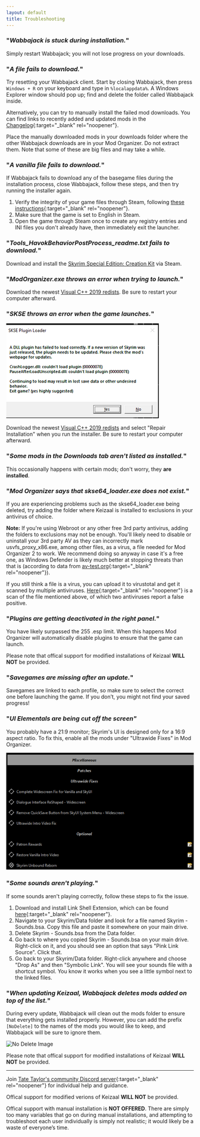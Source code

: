 ```yaml
---
layout: default
title: Troubleshooting
---
```


### "*Wabbajack is stuck during installation.*"

Simply restart Wabbajack; you will not lose progress on your downloads.

### "*A file fails to download.*"

Try resetting your Wabbajack client. Start by closing Wabbajack, then press `Windows + R` on your keyboard and type in `%localappdata%`. A Windows Explorer window should pop up; find and delete the folder called Wabbajack inside.

Alternatively, you can try to manually install the failed mod downloads. You can find links to recently added and updated mods in the [Changelog](https://keizaal.github.io/Keizaal/CHANGELOG.html){:target="_blank" rel="noopener"}. 

Place the manually downloaded mods in your downloads folder where the other Wabbajack downloads are in your Mod Organizer. Do not extract them. Note that some of these are big files and may take a while.

### "*A vanilla file fails to download.*"

If Wabbajack fails to download any of the basegame files during the installation process, close Wabbajack, follow these steps, and then try running the installer again.

1. Verify the integrity of your game files through Steam, following [these instructions](https://support.steampowered.com/kb_article.php?ref=2037-QEUH-3335){:target="_blank" rel="noopener"}.
2. Make sure that the game is set to English in Steam.
3. Open the game through Steam once to create any registry entries and INI files you don't already have, then immediately exit the launcher.

### "*Tools_HavokBehaviorPostProcess_readme.txt fails to download.*"

Download and install the [Skyrim Special Edition: Creation Kit](https://store.steampowered.com/app/1946180/Skyrim_Special_Edition_Creation_Kit/) via Steam.

### "*ModOrganizer.exe throws an error when trying to launch.*"

Download the newest [Visual C++ 2019 redists](https://aka.ms/vs/16/release/vc_redist.x64.exe). Be sure to restart your computer afterward.

### "*SKSE throws an error when the game launches.*"

![SKSE Error Image](https://raw.githubusercontent.com/Keizaal/Keizaal/main/assets/images/installation%20guide/SKSEPluginError.png)

Download the newest [Visual C++ 2019 redists](https://aka.ms/vs/16/release/vc_redist.x64.exe) and select "Repair Installation" when you run the installer. Be sure to restart your computer afterward.

### "*Some mods in the Downloads tab aren't listed as installed.*"

This occasionally happens with certain mods; don't worry, they **are installed**.

### "*Mod Organizer says that skse64_loader.exe does not exist.*"

If you are experiencing problems such as the skse64_loader.exe being deleted, try adding the folder where Keizaal is installed to exclusions in your antivirus of choice.

**Note:** If you're using Webroot or any other free 3rd party antivirus, adding the folders to exclusions may not be enough. You'll likely need to disable or uninstall your 3rd party AV as they can incorrectly mark usvfs_proxy_x86.exe, among other files, as a virus, a file needed for Mod Organizer 2 to work. We recommend doing so anyway in case it's a free one, as Windows Defender is likely much better at stopping threats than that is (according to data from [av-test.org](https://www.av-test.org/en/antivirus/home-windows/){:target="_blank" rel="noopener"}).

If you still think a file is a virus, you can upload it to virustotal and get it scanned by multiple antiviruses. [Here](https://www.virustotal.com/gui/file/356c029b7bf0bed41460ceacf2c756560101b9b0977c349925d81d76392dd0c4/detection){:target="_blank" rel="noopener"} is a scan of the file mentioned above, of which two antiviruses report a false positive.

### "*Plugins are getting deactivated in the right panel.*"

You have likely surpassed the 255 .esp limit. When this happens Mod Organizer will automatically disable plugins to ensure that the game can launch.

Please note that offical support for modified installations of Keizaal **WILL NOT** be provided.

### "*Savegames are missing after an update.*"

Savegames are linked to each profile, so make sure to select the correct one before launching the game. If you don’t, you might not find your saved progress!

### "*UI Elementals are being cut off the screen"*

You probably have a 21:9 monitor; Skyrim's UI is designed only for a 16:9 aspect ratio. To fix this, enable all the mods under "Ultrawide Fixes" in Mod Organizer.

![Optional Mods Image](https://raw.githubusercontent.com/Keizaal/Keizaal/main/assets/images/installation%20guide/18.%20Optional%20Mods.png)

### "*Some sounds aren't playing.*"

If some sounds aren't playing correctly, follow these steps to fix the issue.

1. Download and install Link Shell Extension, which can be found [here](http://schinagl.priv.at/nt/hardlinkshellext/linkshellextension.html){:target="_blank" rel="noopener"}.
2. Navigate to your Skyrim/Data folder and look for a file named Skyrim - Sounds.bsa. Copy this file and paste it somewhere on your main drive.
3. Delete Skyrim - Sounds.bsa from the Data folder.
4. Go back to where you copied Skyrim - Sounds.bsa on your main drive. Right-click on it, and you should see an option that says "Pink Link Source". Click that.
5. Go back to your Skyrim/Data folder. Right-click anywhere and choose "Drop As" and then "Symbolic Link". You will see your sounds file with a shortcut symbol. You know it works when you see a little symbol next to the linked files.

### "*When updating Keizaal, Wabbajack deletes mods added on top of the list.*"

During every update, Wabbajack will clean out the mods folder to ensure that everything gets installed properly. However, you can add the prefix `[NoDelete]` to the names of the mods you would like to keep, and Wabbajack will be sure to ignore them.

![No Delete Image](https://raw.githubusercontent.com/PierreDespereaux/Keizaal/main/assets/images/installation%20guide/12.%20No%20Delete.PNG)

Please note that offical support for modified installations of Keizaal **WILL NOT** be provided.

---

Join [Tate Taylor's community Discord server](https://discord.gg/eYZJFP8){:target="_blank" rel="noopener"} for individual help and guidance.

Offical support for modified verions of Keizaal **WILL NOT** be provided. 

Offical support with manual installation is **NOT OFFERED**. There are simply too many variables that go on during manual installations, and attempting to troubleshoot each user individually is simply not realistic; it would likely be a waste of everyone’s time.
